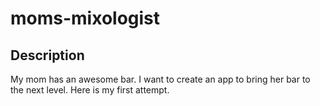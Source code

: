 # moms-mixologist

## Description
My mom has an awesome bar.  I want to create an app to bring her bar to the next level.  Here is my first attempt.
